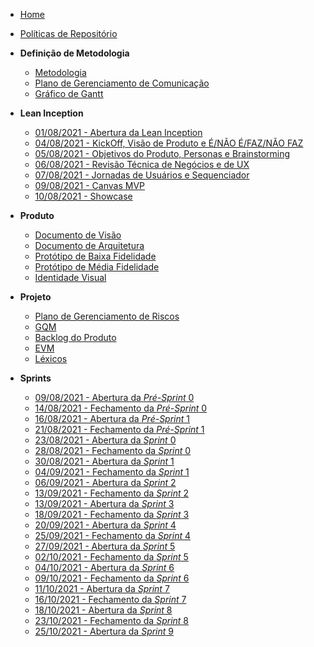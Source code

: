 <!-- docs/_sidebar.md -->
- [Home](/)
- [Políticas de Repositório](/Policies/Policies.md)

- **Definição de Metodologia**
  - [Metodologia](/Project/Methodology.md)
  - [Plano de Gerenciamento de Comunicação](/Project/CommunicationPlan.md)
  - [Gráfico de Gantt](/Project/GanttChartSchedule.md)

- **Lean Inception**
  - [01/08/2021 - Abertura da Lean Inception](/LeanInception/Meetings/31072021LeanInceptionPlanning.md)
  - [04/08/2021 - KickOff, Visão de Produto e É/NÃO É/FAZ/NÃO FAZ](/LeanInception/Meetings/04082021LeanInception.md)
  - [05/08/2021 - Objetivos do Produto, Personas e Brainstorming](/LeanInception/Meetings/05082021LeanInception.md)
  - [06/08/2021 - Revisão Técnica de Negócios e de UX](/LeanInception/Meetings/06082021LeanInception.md)
  - [07/08/2021 - Jornadas de Usuários e Sequenciador](/LeanInception/Meetings/07082021LeanInception.md)
  - [09/08/2021 - Canvas MVP](/LeanInception/Meetings/09082021LeanInception.md)
  - [10/08/2021 - Showcase](/LeanInception/Meetings/10082021LeanInception.md)

- **Produto**
  - [Documento de Visão](/Product/VisionDocument.md)
  - [Documento de Arquitetura](/Product/ArchitectureDocument.md)
  - [Protótipo de Baixa Fidelidade](/Project/LowFidelityPrototype.md)
  - [Protótipo de Média Fidelidade](/Project/MediumFidelityPrototype.md)
  - [Identidade Visual](/Product/VisualIdentity.md)

- **Projeto**
  - [Plano de Gerenciamento de Riscos](/Project/RiskPlan.md)
  - [GQM](/Project/GQM.md)
  - [Backlog do Produto](/Product/ProductBacklog.md)
  - [EVM](/Project/EarnedValueManagement.md)
  - [Léxicos](/Lexis/Lexis.md)

- **Sprints**
  - [09/08/2021 - Abertura da *Pré-Sprint* 0](/Sprints/Pré-Sprints/09082021PréSprint0Opening.md)
  - [14/08/2021 - Fechamento da *Pré-Sprint* 0](/Sprints/Pré-Sprints/14082021PréSprint0Closure.md)
  - [16/08/2021 - Abertura da *Pré-Sprint* 1](/Sprints/Pré-Sprints/16082021PréSprint1Opening.md) 
  - [21/08/2021 - Fechamento da *Pré-Sprint* 1](/Sprints/Pré-Sprints/21082021PréSprint1Closure.md)
  - [23/08/2021 - Abertura da *Sprint* 0](/Sprints/Sprint0/23082021Sprint0Opening.md)
  - [28/08/2021 - Fechamento da *Sprint* 0](/Sprints/Sprint0/28082021Sprint0Closure.md)
  - [30/08/2021 - Abertura da *Sprint* 1](/Sprints/Sprint1/30082021Sprint1Opening.md)
  - [04/09/2021 - Fechamento da *Sprint* 1](/Sprints/Sprint1/04092021Sprint1Closure.md)
  - [06/09/2021 - Abertura da *Sprint* 2](/Sprints/Sprint2/06092021Sprint2Opening.md)
  - [13/09/2021 - Fechamento da *Sprint* 2](/Sprints/Sprint2/13092021Sprint2Closure.md)
  - [13/09/2021 - Abertura da *Sprint* 3](/Sprints/Sprint3/13092021Sprint3Opening.md)
  - [18/09/2021 - Fechamento da *Sprint* 3](/Sprints/Sprint3/18092021Sprint3Closure.md)
  - [20/09/2021 - Abertura da *Sprint* 4](/Sprints/Sprint4/20092021Sprint4Opening.md)
  - [25/09/2021 - Fechamento da *Sprint* 4](/Sprints/Sprint4/25092021Sprint4Closure.md)
  - [27/09/2021 - Abertura da *Sprint* 5](/Sprints/Sprint5/27092021Sprint5Opening.md)
  - [02/10/2021 - Fechamento da *Sprint* 5](/Sprints/Sprint5/02102021Sprint5Closure.md)
  - [04/10/2021 - Abertura da *Sprint* 6](/Sprints/Sprint6/04102021Sprint6Opening.md)
  - [09/10/2021 - Fechamento da *Sprint* 6](/Sprints/Sprint6/09102021Sprint6Closure.md)
  - [11/10/2021 - Abertura da *Sprint* 7](/Sprints/Sprint7/11102021Sprint7Opening.md)
  - [16/10/2021 - Fechamento da *Sprint* 7](/Sprints/Sprint7/16102021Sprint7Closure.md)
  - [18/10/2021 - Abertura da *Sprint* 8](/Sprints/Sprint8/18102021Sprint8Opening.md)
  - [23/10/2021 - Fechamento da *Sprint* 8](/Sprints/Sprint8/23102021Sprint8Closure.md)
  - [25/10/2021 - Abertura da *Sprint* 9](/Sprints/Sprint9/25102021Sprint9Opening.md)